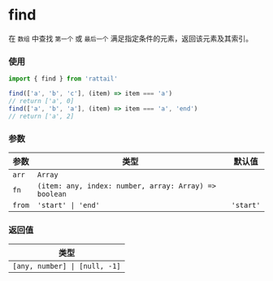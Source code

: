 # find

在 `数组` 中查找 `第一个` 或 `最后一个` 满足指定条件的元素，返回该元素及其索引。

### 使用

```ts
import { find } from 'rattail'

find(['a', 'b', 'c'], (item) => item === 'a')
// return ['a', 0]
find(['a', 'b', 'a'], (item) => item === 'a', 'end')
// return ['a', 2]
```

### 参数

| 参数   | 类型                                                  | 默认值    |
| ------ | ----------------------------------------------------- | --------- |
| `arr`  | `Array`                                               |           |
| `fn`   | `(item: any, index: number, array: Array) => boolean` |           |
| `from` | `'start' \| 'end'`                                    | `'start'` |

### 返回值

| 类型                          |
| ----------------------------- |
| `[any, number] \| [null, -1]` |
